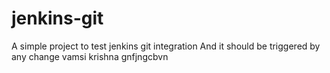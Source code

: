 # jenkins-git

A simple project to test jenkins git integration
And it should be triggered by any change
vamsi
krishna
gnfjngcbvn
